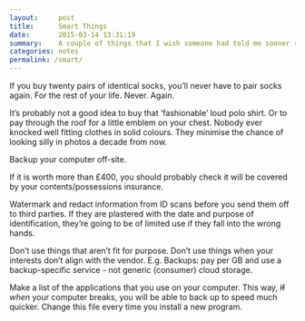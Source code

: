 ```yaml
---
layout:     post
title:      Smart Things
date:       2015-03-14 13:31:19
summary:    A couple of things that I wish someone had told me sooner rather than later.
categories: notes
permalink: /smart/
---
```


If you buy twenty pairs of identical socks, you’ll never have to pair socks again. For the rest of your life. Never. Again.

It’s probably not a good idea to buy that ‘fashionable’ loud polo shirt. Or to pay through the roof for a little emblem on your chest. Nobody ever knocked well fitting clothes in solid colours. They minimise the chance of looking silly in photos a decade from now.

Backup your computer off-site.

If it is worth more than £400, you should probably check it will be covered by your contents/possessions insurance.

Watermark and redact information from ID scans before you send them off to third parties. If they are plastered with the date and purpose of identification, they’re going to be of limited use if they fall into the wrong hands.

Don’t use things that aren’t fit for purpose. Don’t use things when your interests don’t align with the vendor. E.g. Backups: pay per GB and use a backup-specific service - not generic (consumer) cloud storage.

Make a list of the applications that you use on your computer. This way, ~~if~~ *when* your computer breaks, you will be able to back up to speed much quicker. Change this file every time you install a new program.